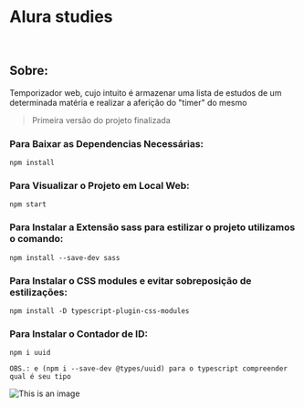 <h1> Alura studies </h1>

<br>

<h2>Sobre:</h2>
<p>Temporizador web, cujo intuito é armazenar uma lista de estudos de um determinada matéria e realizar a aferição do "timer" do mesmo</p>

>Primeira versão do projeto finalizada

<h3>Para Baixar as Dependencias Necessárias:</h3>

```
npm install
``` 

<h3>Para Visualizar o Projeto em Local Web:</h3>

```
npm start
```

<h3>Para Instalar a Extensão sass para estilizar o projeto utilizamos o comando: </h3>

```
npm install --save-dev sass
```

<h3>Para Instalar o CSS modules e evitar sobreposição de estilizações:</h3>

```
npm install -D typescript-plugin-css-modules
```

<h3>Para Instalar o Contador de ID:</h3>

```
npm i uuid

OBS.: e (npm i --save-dev @types/uuid) para o typescript compreender qual é seu tipo
```

![This is an image](https://myoctocat.com/assets/images/base-octocat.svg)